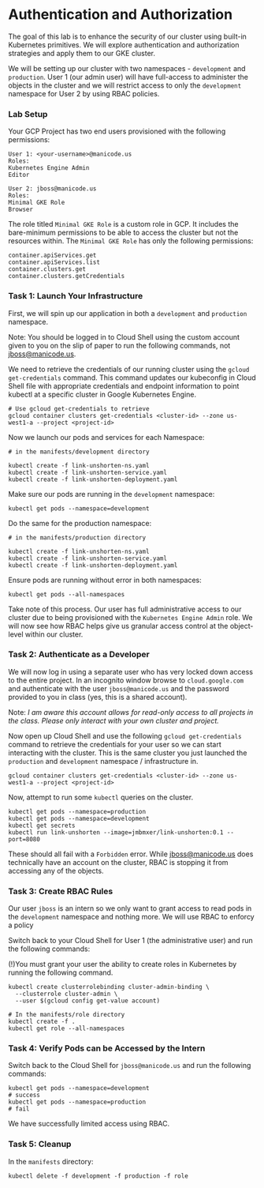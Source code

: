 # Authentication and Authorization

The goal of this lab is to enhance the security of our cluster using built-in Kubernetes primitives. We will explore authentication and authorization strategies and apply them to our GKE cluster.

We will be setting up our cluster with two namespaces - `development` and `production`. User 1 (our admin user) will have full-access to administer the objects in the cluster and we will restrict access to only the `development` namespace for User 2 by using RBAC policies.

### Lab Setup
Your GCP Project has two end users provisioned with the following permissions:
```
User 1: <your-username>@manicode.us
Roles:
Kubernetes Engine Admin
Editor

User 2: jboss@manicode.us
Roles: 
Minimal GKE Role
Browser
```
The role titled `Minimal GKE Role` is a custom role in GCP. It includes the bare-minimum permissions to be able to access the cluster but not the resources within. The `Minimal GKE Role` has only the following permissions:
```
container.apiServices.get
container.apiServices.list
container.clusters.get
container.clusters.getCredentials
```
### Task 1: Launch Your Infrastructure
First, we will spin up our application in both a `development` and `production` namespace. 

Note: You should be logged in to Cloud Shell using the custom account given to you on the slip of paper to run the following commands, not jboss@manicode.us.

We need to retrieve the credentials of our running cluster using the `gcloud get-credentials` command. This command updates our kubeconfig in Cloud Shell file with appropriate credentials and endpoint information to point kubectl at a specific cluster in Google Kubernetes Engine. 

```
# Use gcloud get-credentials to retrieve 
gcloud container clusters get-credentials <cluster-id> --zone us-west1-a --project <project-id>
```
Now we launch our pods and services for each Namespace:
```
# in the manifests/development directory

kubectl create -f link-unshorten-ns.yaml
kubectl create -f link-unshorten-service.yaml
kubectl create -f link-unshorten-deployment.yaml
```
Make sure our pods are running in the `development` namespace:
```
kubectl get pods --namespace=development
```

Do the same for the production namespace:
```
# in the manifests/production directory

kubectl create -f link-unshorten-ns.yaml
kubectl create -f link-unshorten-service.yaml
kubectl create -f link-unshorten-deployment.yaml
```
Ensure pods are running without error in both namespaces:
```
kubectl get pods --all-namespaces
```

Take note of this process. Our user has full administrative access to our cluster due to being provisioned with the `Kubernetes Engine Admin` role. We will now see how RBAC helps give us granular access control at the object-level within our cluster.

### Task 2: Authenticate as a Developer
We will now log in using a separate user who has very locked down access to the entire project. In an incognito window browse to `cloud.google.com` and authenticate with the user `jboss@manicode.us` and the password provided to you in class (yes, this is a shared account). 

Note: *I am aware this account allows for read-only access to all projects in the class. Please only interact with your own cluster and project.* 

Now open up Cloud Shell and use the following `gcloud get-credentials` command to retrieve the credentials for your user so we can start interacting with the cluster. This is the same cluster you just launched the `production` and `development` namespace / infrastructure in. 

```
gcloud container clusters get-credentials <cluster-id> --zone us-west1-a --project <project-id>

```
Now, attempt to run some `kubectl` queries on the cluster.
```
kubectl get pods --namespace=production
kubectl get pods --namespace=development
kubectl get secrets 
kubectl run link-unshorten --image=jmbmxer/link-unshorten:0.1 --port=8080
```
These should all fail with a `Forbidden` error. While jboss@manicode.us does technically have an account on the cluster, RBAC is stopping it from accessing any of the objects.

### Task 3: Create RBAC Rules 
Our user `jboss` is an intern so we only want to grant access to read pods in the `development` namespace and nothing more. We will use RBAC to enforcy a policy

Switch back to your Cloud Shell for User 1 (the administrative user) and run the following commands:

(!)You must grant your user the ability to create roles in Kubernetes by running the following command.
```
kubectl create clusterrolebinding cluster-admin-binding \
  --clusterrole cluster-admin \
  --user $(gcloud config get-value account)
```

```
# In the manifests/role directory
kubectl create -f .
kubectl get role --all-namespaces
```

### Task 4: Verify Pods can be Accessed by the Intern

Switch back to the Cloud Shell for `jboss@manicode.us` and run the following commands:
```
kubectl get pods --namespace=development
# success
kubectl get pods --namespace=production
# fail
```

We have successfully limited access using RBAC.

### Task 5: Cleanup
In the `manifests` directory:
```
kubectl delete -f development -f production -f role
```

